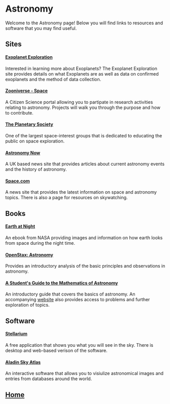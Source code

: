 # Astronomy
Welcome to the Astronomy page! Below you will find links to resources and software that you may find useful.

## Sites
#### [Exoplanet Exploration](https://exoplanets.nasa.gov/)
Interested in learning more about Exoplanets? The Exoplanet Exploration site provides details on what Exoplanets are as well as data on confirmed exoplanets and the method of data collection.

#### [Zooniverse - Space](https://www.zooniverse.org/projects?discipline=astronomy&page=1&status=live)
A Citizen Science portal allowing you to partipate in research activities relating to astronomy. Projects will walk you through the purpose and how to contribute.

#### [The Planetary Society](https://www.planetary.org/)
One of the largest space-interest groups that is dedicated to educating the public on space exploration. 

#### [Astronomy Now](https://astronomynow.com/)
A UK based news site that provides articles about current astronomy events and the history of astronomy. 

#### [Space.com](https://www.space.com/)
A news site that provides the latest information on space and astronomy topics. There is also a page for resources on skywatching. 

## Books
#### [Earth at Night](https://www.nasa.gov/connect/ebooks/earthatnight_detail.html)
An ebook from NASA providing images and information on how earth looks from space during the night time. 

#### [OpenStax: Astronomy](https://openstax.org/books/astronomy/pages/preface)
Provides an introductory analysis of the basic principles and observations in astronomy. 

#### [A Student's Guide to the Mathematics of Astronomy](https://www.amazon.com/Students-Guide-Mathematics-Astronomy-Guides/dp/1107610214)
An introductory guide that covers the basics of astronomy. An accompanying [website](http://www.danfleisch.com/sgmoa/) also provides access to problems and further exploration of topics. 

## Software
#### [Stellarium](http://stellarium.org/)
A free application that shows you what you will see in the sky. There is desktop and web-based verison of the software.

#### [Aladin Sky Atlas](https://aladin.u-strasbg.fr/)
An interactive software that allows you to visiulize astronomical images and entries from databases around the world.

## [Home](https://ninjachurros.github.io/fl-test/)
